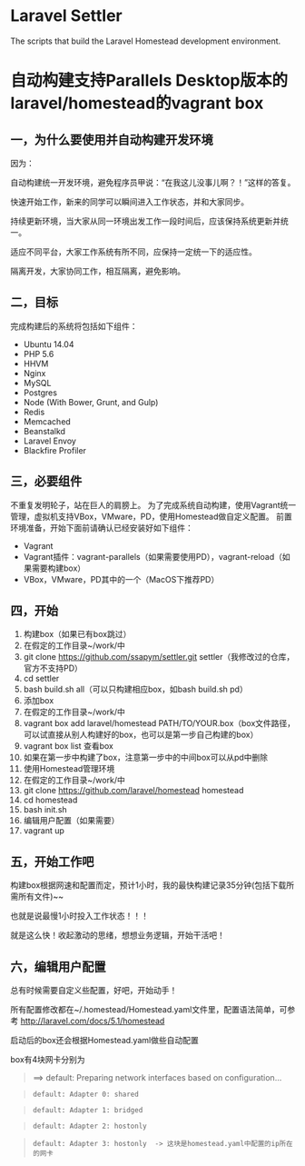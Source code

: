# Laravel Settler

The scripts that build the Laravel Homestead development environment.

# 自动构建支持Parallels Desktop版本的laravel/homestead的vagrant box
## 一，为什么要使用并自动构建开发环境
因为：

自动构建统一开发环境，避免程序员甲说：“在我这儿没事儿啊？！”这样的答复。

快速开始工作，新来的同学可以瞬间进入工作状态，并和大家同步。

持续更新环境，当大家从同一环境出发工作一段时间后，应该保持系统更新并统一。

适应不同平台，大家工作系统有所不同，应保持一定统一下的适应性。

隔离开发，大家协同工作，相互隔离，避免影响。

## 二，目标
完成构建后的系统将包括如下组件：
* Ubuntu 14.04
* PHP 5.6
* HHVM
* Nginx
* MySQL
* Postgres
* Node (With Bower, Grunt, and Gulp)
* Redis
* Memcached
* Beanstalkd
* Laravel Envoy
* Blackfire Profiler

## 三，必要组件
不重复发明轮子，站在巨人的肩膀上。
为了完成系统自动构建，使用Vagrant统一管理，虚拟机支持VBox，VMware，PD，使用Homestead做自定义配置。
前置环境准备，开始下面前请确认已经安装好如下组件：
* Vagrant
* Vagrant插件：vagrant-parallels（如果需要使用PD），vagrant-reload（如果需要构建box）
* VBox，VMware，PD其中的一个（MacOS下推荐PD）

## 四，开始
1. 构建box（如果已有box跳过）
  1. 在假定的工作目录~/work/中
  1. git clone https://github.com/ssapym/settler.git settler（我修改过的仓库，官方不支持PD）
  1. cd settler
  1. bash build.sh all（可以只构建相应box，如bash build.sh pd）
1. 添加box
  1. 在假定的工作目录~/work/中
  1. vagrant box add laravel/homestead PATH/TO/YOUR.box（box文件路径，可以试直接从别人构建好的box，也可以是第一步自己构建的box）
  1. vagrant box list 查看box
  1. 如果在第一步中构建了box，注意第一步中的中间box可以从pd中删除
1. 使用Homestead管理环境
  1. 在假定的工作目录~/work/中
  1. git clone https://github.com/laravel/homestead homestead
  1. cd homestead
  1. bash init.sh
  1. 编辑用户配置（如果需要）
  1. vagrant up

## 五，开始工作吧
构建box根据网速和配置而定，预计1小时，我的最快构建记录35分钟(包括下载所需所有文件)~~

也就是说最慢1小时投入工作状态！！！

就是这么快！收起激动的思绪，想想业务逻辑，开始干活吧！

## 六，编辑用户配置
总有时候需要自定义些配置，好吧，开始动手！

所有配置修改都在~/.homestead/Homestead.yaml文件里，配置语法简单，可参考 http://laravel.com/docs/5.1/homestead

启动后的box还会根据Homestead.yaml做些自动配置

box有4块网卡分别为


>  ==> default: Preparing network interfaces based on configuration...

>     default: Adapter 0: shared

>     default: Adapter 1: bridged

>     default: Adapter 2: hostonly

>     default: Adapter 3: hostonly  -> 这块是homestead.yaml中配置的ip所在的网卡
